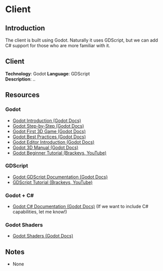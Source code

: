 # Client
## Introduction
The client is built using Godot. Naturally it uses GDScript, but we can add C# support for those who are more familiar with it.

## Client
**Technology**: Godot 
**Language**: GDScript  
**Description**: ..

## Resources
### Godot
- [Godot Introduction (Godot Docs)](https://docs.godotengine.org/en/stable/getting_started/introduction/index.html)
- [Godot Step-by-Step (Godot Docs)](https://docs.godotengine.org/en/stable/getting_started/step_by_step/index.html)
- [Godot First 3D Game (Godot Docs)](https://docs.godotengine.org/en/stable/getting_started/first_3d_game/index.html)
- [Godot Best Practices (Godot Docs)](https://docs.godotengine.org/en/stable/tutorials/best_practices/index.html)
- [Godot Editor Introduction (Godot Docs)](https://docs.godotengine.org/en/stable/tutorials/editor/index.html)
- [Godot 3D Manual (Godot Docs)](https://docs.godotengine.org/en/stable/tutorials/3d/index.html)
- [Godot Beginner Tutorial (Brackeys, YouTube)](https://www.youtube.com/watch?v=LOhfqjmasi0&t=208s)

### GDScript
- [Godot GDScript Documentation (Godot Docs)](https://docs.godotengine.org/en/stable/tutorials/scripting/gdscript/index.html)
- [GDScript Tutorial (Brackeys, YouTube)](https://www.youtube.com/watch?v=e1zJS31tr88)

### Godot + C# 
- [Godot C# Documentation (Godot Docs)](https://docs.godotengine.org/en/stable/tutorials/scripting/c_sharp/index.html) (If we want to include C# capabilities, let me know!)

### Godot Shaders
- [Godot Shaders (Godot Docs)](https://docs.godotengine.org/en/stable/tutorials/shaders/index.html)

## Notes
- None